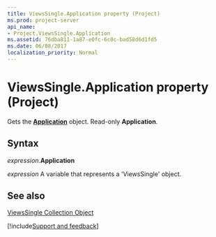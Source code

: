 ```yaml
---
title: ViewsSingle.Application property (Project)
ms.prod: project-server
api_name:
- Project.ViewsSingle.Application
ms.assetid: 76dba811-1a87-e0fc-6c0c-bad58d6d1fd5
ms.date: 06/08/2017
localization_priority: Normal
---
```



# ViewsSingle.Application property (Project)

Gets the  **[Application](Project.Application.md)** object. Read-only **Application**.


## Syntax

_expression_.**Application**

_expression_ A variable that represents a 'ViewsSingle' object.


## See also


[ViewsSingle Collection Object](Project.viewssingle(object).md)

[!include[Support and feedback](~/includes/feedback-boilerplate.md)]